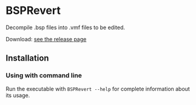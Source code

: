 # BSPRevert
Decompile .bsp files into .vmf files to be edited.

Download: [see the release page](https://github.com/The-Orange-Toolbox/BSPRevert/releases)

## Installation

### Using with command line
Run the executable with `BSPRevert --help` for complete information about its usage.
